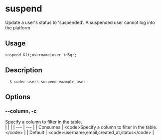 
# suspend

 
Update a user&#39;s status to &#39;suspended&#39;. A suspended user cannot log into the platform


## Usage
```console
suspend &lt;username|user_id&gt;
```

## Description
```console
  $ coder users suspend example_user 
```


## Options
### --column, -c
Specify a column to filter in the table.
<br/>
| | |
| --- | --- |
| Consumes | &lt;code&gt;Specify a column to filter in the table.&lt;/code&gt; |
| Default |     &lt;code&gt;username,email,created_at,status&lt;/code&gt; |


